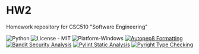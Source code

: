 # HW2
Homework repository for CSC510 "Software Engineering"

![Python](https://img.shields.io/badge/Made_With-Python-blue)
![License - MIT](https://img.shields.io/badge/License-MIT-blue)
![Platform-Windows](https://img.shields.io/badge/Platform-Windows-blue)
[![Autopep8 Formatting](https://github.com/TripleS-org/HW2/actions/workflows/pep8.yml/badge.svg)](https://github.com/TripleS-org/HW2/actions/workflows/pep8.yml)
[![Bandit Security Analysis](https://github.com/TripleS-org/HW2/actions/workflows/bandit.yml/badge.svg)](https://github.com/TripleS-org/HW2/actions/workflows/bandit.yml)
[![Pylint Static Analysis](https://github.com/TripleS-org/HW2/actions/workflows/pylint.yml/badge.svg)](https://github.com/TripleS-org/HW2/actions/workflows/pylint.yml)
[![Pyright Type Checking](https://github.com/TripleS-org/HW2/actions/workflows/pyright.yml/badge.svg)](https://github.com/TripleS-org/HW2/actions/workflows/pyright.yml)

